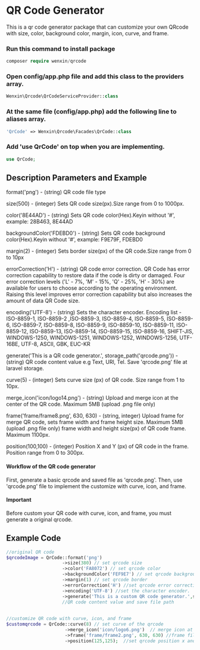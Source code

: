 # QR Code Generator

This is a qr code generator package that can customize your own QRcode with size, color, background color, margin, icon, curve, and frame.

### Run this command to install package
```php
composer require wenxin/qrcode
```

### Open config/app.php file and add this class to the providers array.
```php
Wenxin\Qrcode\QrCodeServiceProvider::class
```

### At the same file (config/app.php) add the following line to aliases array. 
```php
'QrCode' => Wenxin\Qrcode\Facades\QrCode::class
```
### Add 'use QrCode' on top when you are implementing.
```php
use QrCode;
```
## Description Parameters and Example
format('png') - (string) QR code file type

size(500) - (integer) Sets QR code size(px).Size range from 0 to 1000px.

color('8E44AD') - (string) Sets QR code color(Hex).Keyin without '#', example: 28B463, 8E44AD  

backgroundColor('FDEBD0') - (string) Sets QR code background color(Hex).Keyin without '#', example: F9E79F, FDEBD0

margin(2) - (integer) Sets border size(px) of the QR code.Size range from 0 to 10px

errorCorrection('H') - (string) QR code error correction. QR Code has error correction capability to restore data if the code is dirty or damaged. Four error correction levels ('L' - 7%, 'M' - 15%, 'Q' - 25%, 'H' - 30%) are available for users to choose according to the operating environment. Raising this level improves error correction capability but also increases the amount of data QR Code size.

encoding('UTF-8') - (string) Sets the character encoder.
Encoding list - ISO-8859-1, ISO-8859-2 ,ISO-8859-3, ISO-8859-4, ISO-8859-5, ISO-8859-6, ISO-8859-7, ISO-8859-8, ISO-8859-9, ISO-8859-10, ISO-8859-11, ISO-8859-12, ISO-8859-13, ISO-8859-14, ISO-8859-15, ISO-8859-16, SHIFT-JIS, WINDOWS-1250, WINDOWS-1251, WINDOWS-1252, WINDOWS-1256, UTF-16BE, UTF-8, ASCII, GBK, EUC-KR

generate('This is a QR code generator.', storage_path('qrcode.png')) - (string) QR code content value e.g Text, URl, Tel. Save 'qrcode.png' file at laravel storage.

curve(5) - (integer) Sets curve size (px) of QR code. Size range from 1 to 10px.

merge_icon('icon/logo14.png') - (string) Upload and merge icon at the center of the QR code. Maximum 5MB (upload .png file only)

frame('frame/frame8.png', 630, 630) - (string, integer) Upload frame for merge QR code, sets frame width and frame height size. Maximum 5MB (upload .png file only) frame width and height size(px) of QR code frame. Maximum 1100px.

position(100,100) - (integer) Position X and Y (px) of QR code in the frame. Position range from 0 to 300px.
 
#### Workflow of the QR code generator
First, generate a basic qrcode and saved file as 'qrcode.png'.
Then, use 'qrcode.png' file to implement the customize with curve, icon, and frame.

#### Important
Before custom your QR code with curve, icon, and frame, you must generate a original qrcode.

## Example Code
```php
//original QR code
$qrcodeImage = QrCode::format('png')      
                     ->size(380) // set qrcode size                                                                   
                     ->color('FA8072') // set qrcode color
                     ->backgroundColor('FEF9E7') // set qrcode background color                              
                     ->margin(1) // set qrcode border                       
                     ->errorCorrection('H') //set qrcode error correction  
                     ->encoding('UTF-8') //set the character encoder.                           
                     ->generate('This is a custom QR code generator.',storage_path('app/qrcode.png'));
                     //QR code content value and save file path
                     
                                                                
//customize QR code with curve, icon, and frame       
$customqrcode = QrCode::curve(8) // set curve of the qrcode
                      ->merge_icon('icon/logo6.png')  // merge icon at the center of the qrcode
                      ->frame('frame/frame2.png', 630, 630) //frame file ,frame width and height  
                      ->position(125,125);  //set qrcode position x and y in the frame                                       
        

```




